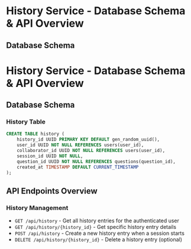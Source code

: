 # History Service - Database Schema & API Overview

## Database Schema

# History Service - Database Schema & API Overview

## Database Schema

### History Table
```sql
CREATE TABLE history (
    history_id UUID PRIMARY KEY DEFAULT gen_random_uuid(),
    user_id UUID NOT NULL REFERENCES users(user_id),
    collaborator_id UUID NOT NULL REFERENCES users(user_id),
    session_id UUID NOT NULL,
    question_id UUID NOT NULL REFERENCES questions(question_id),
    created_at TIMESTAMP DEFAULT CURRENT_TIMESTAMP
);
```

## API Endpoints Overview

### History Management
- `GET /api/history` - Get all history entries for the authenticated user
- `GET /api/history/{history_id}` - Get specific history entry details
- `POST /api/history` - Create a new history entry when a session starts
- `DELETE /api/history/{history_id}` - Delete a history entry (optional)
